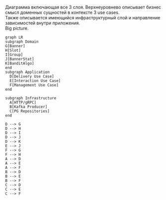 Диаграмма включающая все 3 слоя. Верхнеуровнево описывает бизнес смысл доменных сущностей в контексте 3 use cases.  
Также описывается имеющийся инфраструктурный слой и направление зависимостей внутри приложения.  
Big picture.  
```mermaid
graph LR
subgraph Domain
G[Banner]
H[Slot]
I[Group]
J[BannerStat]
K[BanditAlgo]
end
subgraph Application
  D[Delivery Use Case]
  E[Interaction Use Case]
  F[Management Use Case]
end

subgraph Infrastructure
  A[HTTP/gRPC]
  B[Kafka Producer]
  C[PG Repositories]
end

D --> G
D --> H
D --> I
D --> J
D --> K
E --> J
F --> G
F --> H
A --> D
A --> E
A --> F
B --> D
B --> E
B --> F
C --> D
C --> E
C --> F
```
